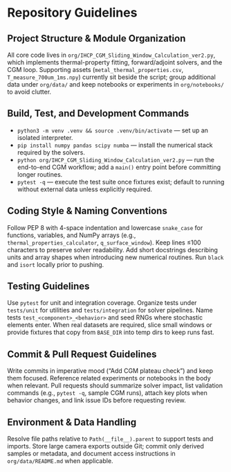 # Repository Guidelines

## Project Structure & Module Organization
All core code lives in `org/IHCP_CGM_Sliding_Window_Calculation_ver2.py`, which implements thermal-property fitting, forward/adjoint solvers, and the CGM loop. Supporting assets (`metal_thermal_properties.csv`, `T_measure_700um_1ms.npy`) currently sit beside the script; group additional data under `org/data/` and keep notebooks or experiments in `org/notebooks/` to avoid clutter.

## Build, Test, and Development Commands
- `python3 -m venv .venv && source .venv/bin/activate` — set up an isolated interpreter.
- `pip install numpy pandas scipy numba` — install the numerical stack required by the solvers.
- `python org/IHCP_CGM_Sliding_Window_Calculation_ver2.py` — run the end-to-end CGM workflow; add a `main()` entry point before committing longer routines.
- `pytest -q` — execute the test suite once fixtures exist; default to running without external data unless explicitly required.

## Coding Style & Naming Conventions
Follow PEP 8 with 4-space indentation and lowercase `snake_case` for functions, variables, and NumPy arrays (e.g., `thermal_properties_calculator`, `q_surface_window`). Keep lines ≤100 characters to preserve solver readability. Add short docstrings describing units and array shapes when introducing new numerical routines. Run `black` and `isort` locally prior to pushing.

## Testing Guidelines
Use `pytest` for unit and integration coverage. Organize tests under `tests/unit` for utilities and `tests/integration` for solver pipelines. Name tests `test_<component>_<behavior>` and seed RNGs where stochastic elements enter. When real datasets are required, slice small windows or provide fixtures that copy from `BASE_DIR` into temp dirs to keep runs fast.

## Commit & Pull Request Guidelines
Write commits in imperative mood (“Add CGM plateau check”) and keep them focused. Reference related experiments or notebooks in the body when relevant. Pull requests should summarize solver impact, list validation commands (e.g., `pytest -q`, sample CGM runs), attach key plots when behavior changes, and link issue IDs before requesting review.

## Environment & Data Handling
Resolve file paths relative to `Path(__file__).parent` to support tests and imports. Store large camera exports outside Git; commit only derived samples or metadata, and document access instructions in `org/data/README.md` when applicable.
